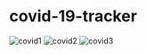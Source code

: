 # covid-19-tracker
![covid1](https://user-images.githubusercontent.com/75427075/178417456-e8fe659c-cdbd-4dd3-978f-fc9cdba065a2.png)
![covid2](https://user-images.githubusercontent.com/75427075/178417587-b807dc44-cbb6-480d-9a11-955baddd8aeb.png)
![covid3](https://user-images.githubusercontent.com/75427075/178417733-5684cee9-3d5a-4afe-85b7-562dbe30b403.png)
